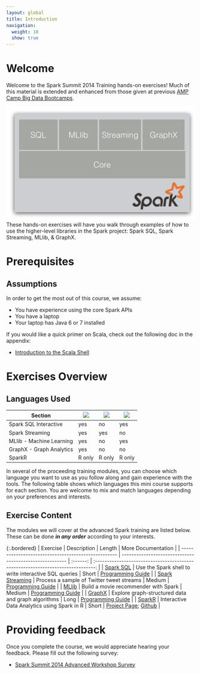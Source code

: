 ```yaml
---
layout: global
title: Introduction
navigation:
  weight: 10
  show: true
---
```


# Welcome
Welcome to the Spark Summit 2014 Training hands-on exercises! Much of this material 
is extended and enhanced from those given at previous <a
href="http://ampcamp.berkeley.edu">AMP Camp Big Data Bootcamps</a>.

<img id="intro-components" src="img/spark-components.png"> These hands-on exercises 
will have you walk through examples of how to use the higher-level libraries in the Spark project: 
Spark SQL, Spark Streaming, MLlib, & GraphX.

# Prerequisites

## Assumptions
In order to get the most out of this course, we assume:

 * You have experience using the core Spark APIs 
 * You have a laptop
 * Your laptop has Java 6 or 7 installed
 
If you would like a quick primer on Scala, check out the following doc in the appendix:

 * [Introduction to the Scala Shell](introduction-to-the-scala-shell.html)
 
# Exercises Overview

## Languages Used
<table class="bordered" id="langs-table">
<thead>
<tr>
  <th>Section</th>
    <th><img src="img/scala-sm.png"/></th>
    <th><img src="img/java-sm.png"/></th>
    <th><img src="img/python-sm.png"/>
  </th>
</tr>
</thead><tbody>
<tr>
<!--  <td>Spark Interactive</td>
  <td class="yes">yes</td>
  <td class="no">no</td>
  <td class="yes">yes</td>
-->
</tr><tr>
  <td>Spark SQL Interactive</td>
  <td class="yes">yes</td>
  <td class="no">no</td>
  <td class="yes">yes</td>
</tr><tr>
  <td>Spark Streaming</td>
  <td class="yes">yes</td>
  <td class="yes">yes</td>
  <td class="no">no</td>
</tr><tr>
  <td>MLlib - Machine Learning</td>
  <td class="yes">yes</td>
  <td class="no">no</td>
  <td class="yes">yes</td>
</tr><tr>
  <td>GraphX - Graph Analytics</td>
  <td class="yes">yes</td>
  <td class="no">no</td>
  <td class="no">no</td>
</tr><tr>
  <td>SparkR</td>
  <td class="yes">R only</td>
  <td class="yes">R only</td>
  <td class="yes">R only</td>
</tr>
</tbody>
</table>

In several of the proceeding training modules, you can choose which language 
you want to use as you follow along and gain experience with the tools. 
The following table shows which languages this mini course supports for each section. 
You are welcome to mix and match languages depending on your preferences and interests.


## Exercise Content
The modules we will cover at the advanced Spark training are listed below.
These can be done _**in any order**_ according to your interests.

{:.bordered}
| Exercise                                                         | Description                                             | Length   | More Documentation                                                                                                |
| ---------------------------------------------------              | ------------------------------------------------------- | :------: | :------------------------------------------------------------------------------:                                  |
| [Spark SQL](data-exploration-using-spark-sql.html)               | Use the Spark shell to write interactive SQL queries    | Short    | [Programming Guide](http://spark.apache.org/docs/latest/sql-programming-guide.html)                               |
| [Spark Streaming](realtime-processing-with-spark-streaming.html) | Process a sample of Twitter tweet streams               | Medium   | [Programming Guide](http://spark.apache.org/docs/latest/streaming-programming-guide.html)                         |
| [MLlib](movie-recommendation-with-mllib.html)                    | Build a movie recommender with Spark                    | Medium   | [Programming Guide](http://spark.apache.org/docs/latest/mllib-guide.html)                                         |
| [GraphX](graph-analytics-with-graphx.html)                       | Explore graph-structured data and graph algorithms      | Long     | [Programming Guide](http://spark.apache.org/docs/latest/sql-programming-guide.html)                               |
| [SparkR](sparkr.html)                                            | Interactive Data Analytics using Spark in R             | Short    | [Project Page](http://amplab-extras.github.io/SparkR-pkg/); [Github](https://github.com/amplab-extras/SparkR-pkg) |

# Providing feedback
Once you complete the course, we would appreciate hearing your feedback. Please fill out the following survey:

 * [Spark Summit 2014 Advanced Workshop Survey](survey.html)


